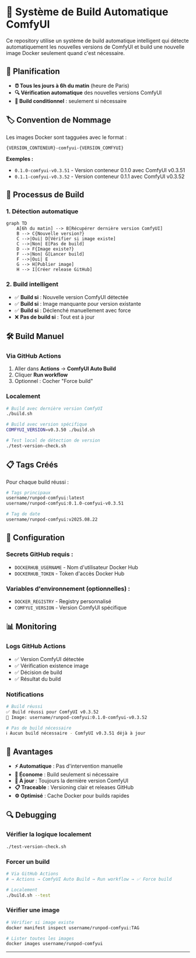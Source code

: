 # 🚀 Système de Build Automatique ComfyUI

Ce repository utilise un système de build automatique intelligent qui détecte automatiquement les nouvelles versions de ComfyUI et build une nouvelle image Docker seulement quand c'est nécessaire.

## 📅 Planification

- **⏰ Tous les jours à 6h du matin** (heure de Paris)
- **🔍 Vérification automatique** des nouvelles versions ComfyUI
- **🚫 Build conditionnel** : seulement si nécessaire

## 🏷️ Convention de Nommage

Les images Docker sont tagguées avec le format :
```
{VERSION_CONTENEUR}-comfyui-{VERSION_COMFYUI}
```

**Exemples :**
- `0.1.0-comfyui-v0.3.51` - Version conteneur 0.1.0 avec ComfyUI v0.3.51
- `0.1.1-comfyui-v0.3.52` - Version conteneur 0.1.1 avec ComfyUI v0.3.52

## 🔄 Processus de Build

### 1. Détection automatique
```mermaid
graph TD
    A[6h du matin] --> B[Récupérer dernière version ComfyUI]
    B --> C{Nouvelle version?}
    C -->|Oui| D[Vérifier si image existe]
    C -->|Non| E[Pas de build]
    D --> F{Image existe?}
    F -->|Non| G[Lancer build]
    F -->|Oui| E
    G --> H[Publier image]
    H --> I[Créer release GitHub]
```

### 2. Build intelligent
- ✅ **Build si** : Nouvelle version ComfyUI détectée
- ✅ **Build si** : Image manquante pour version existante  
- ✅ **Build si** : Déclenché manuellement avec force
- ❌ **Pas de build si** : Tout est à jour

## 🛠️ Build Manuel

### Via GitHub Actions
1. Aller dans **Actions** → **ComfyUI Auto Build**
2. Cliquer **Run workflow**
3. Optionnel : Cocher "Force build"

### Localement
```bash
# Build avec dernière version ComfyUI
./build.sh

# Build avec version spécifique
COMFYUI_VERSION=v0.3.50 ./build.sh

# Test local de détection de version
./test-version-check.sh
```

## 📋 Tags Créés

Pour chaque build réussi :
```bash
# Tags principaux
username/runpod-comfyui:latest
username/runpod-comfyui:0.1.0-comfyui-v0.3.51

# Tag de date
username/runpod-comfyui:v2025.08.22
```

## 🔧 Configuration

### Secrets GitHub requis :
- `DOCKERHUB_USERNAME` - Nom d'utilisateur Docker Hub
- `DOCKERHUB_TOKEN` - Token d'accès Docker Hub

### Variables d'environnement (optionnelles) :
- `DOCKER_REGISTRY` - Registry personnalisé
- `COMFYUI_VERSION` - Version ComfyUI spécifique

## 📊 Monitoring

### Logs GitHub Actions
- ✅ Version ComfyUI détectée
- ✅ Vérification existence image
- ✅ Décision de build
- ✅ Résultat du build

### Notifications
```bash
# Build réussi
✅ Build réussi pour ComfyUI v0.3.52
🐳 Image: username/runpod-comfyui:0.1.0-comfyui-v0.3.52

# Pas de build nécessaire
ℹ️ Aucun build nécessaire - ComfyUI v0.3.51 déjà à jour
```

## 🚀 Avantages

- **⚡ Automatique** : Pas d'intervention manuelle
- **💾 Économe** : Build seulement si nécessaire
- **🔄 À jour** : Toujours la dernière version ComfyUI
- **📋 Traceable** : Versioning clair et releases GitHub
- **⚙️ Optimisé** : Cache Docker pour builds rapides

## 🔍 Debugging

### Vérifier la logique localement
```bash
./test-version-check.sh
```

### Forcer un build
```bash
# Via GitHub Actions
# → Actions → ComfyUI Auto Build → Run workflow → ✅ Force build

# Localement
./build.sh --test
```

### Vérifier une image
```bash
# Vérifier si image existe
docker manifest inspect username/runpod-comfyui:TAG

# Lister toutes les images
docker images username/runpod-comfyui
```

---
